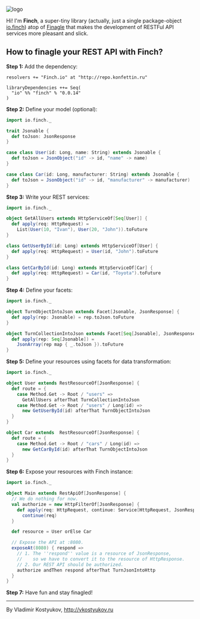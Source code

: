 ![logo](https://raw.github.com/vkostyukov/finch/master/finch-logo.png) 

Hi! I'm **Finch**, a super-tiny library (actually, just a single package-object
[io.finch](https://github.com/vkostyukov/finch/blob/master/src/main/scala/io/finch/package.scala))
atop of [Finagle](http://twitter.github.io/finagle) that makes the development of RESTFul
API services more pleasant and slick.

How to finagle your REST API with Finch?
----------------------------------------

**Step 1:** Add the dependency:

```
resolvers += "Finch.io" at "http://repo.konfettin.ru"

libraryDependencies ++= Seq(
  "io" %% "finch" % "0.0.14"
)
```

**Step 2:** Define your model (optional):
```scala
import io.finch._

trait Jsonable {
  def toJson: JsonResponse
}

case class User(id: Long, name: String) extends Jsonable {
  def toJson = JsonObject("id" -> id, "name" -> name)
}

case class Car(id: Long, manufacturer: String) extends Jsonable {
  def toJson = JsonObject("id" -> id, "manufacturer" -> manufacturer)
}
```

**Step 3:** Write your REST services:

```scala
import io.finch._

object GetAllUsers extends HttpServiceOf[Seq[User]] {
  def apply(req: HttpRequest) =
    List(User(10, "Ivan"), User(20, "John")).toFuture
}

class GetUserById(id: Long) extends HttpServiceOf[User] {
  def apply(req: HttpRequest) = User(id, "John").toFuture
}

class GetCarById(id: Long) extends HttpServiceOf[Car] {
  def apply(req: HttpRequest) = Car(id, "Toyota").toFuture
}
```

**Step 4:** Define your facets:

```scala
import io.finch._

object TurnObjectIntoJson extends Facet[Jsonable, JsonResponse] {
  def apply(rep: Jsonable) = rep.toJson.toFuture
}

object TurnCollectionIntoJson extends Facet[Seq[Jsonable], JsonResponse] {
  def apply(rep: Seq[Jsonable]) =
    JsonArray(rep map { _.toJson }).toFuture
}
```

**Step 5:** Define your resources using facets for data transformation:
```scala
import io.finch._

object User extends RestResourceOf[JsonResponse] {
  def route = {
    case Method.Get -> Root / "users" =>
      GetAllUsers afterThat TurnCollectionIntoJson
    case Method.Get -> Root / "users" / Long(id) =>
      new GetUserById(id) afterThat TurnObjectIntoJson
  }
}

object Car extends  RestResourceOf[JsonResponse] {
  def route = {
    case Method.Get -> Root / "cars" / Long(id) =>
      new GetCarById(id) afterThat TurnObjectIntoJson
  }
}
```

**Step 6:** Expose your resources with Finch instance:

```scala
import io.finch._

object Main extends RestApiOf[JsonResponse] {
  // We do nothing for now.
  val authorize = new HttpFilterOf[JsonResponse] {
    def apply(req: HttpRequest, continue: Service[HttpRequest, JsonResponse]) =
      continue(req)
  }

  def resource = User orElse Car

  // Expose the API at :8080.
  exposeAt(8080) { respond =>
    // 1. The ''respond'' value is a resource of JsonResponse,
    //    so we have to convert it to the resource of HttpResponse.
    // 2. Our REST API should be authorized.
    authorize andThen respond afterThat TurnJsonIntoHttp
  }
}
```

**Step 7:** Have fun and stay finagled!

----
By Vladimir Kostyukov, http://vkostyukov.ru
